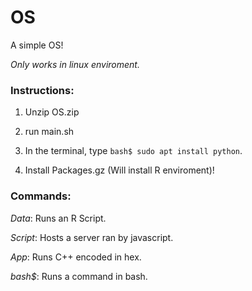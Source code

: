# OS
A simple OS!

_Only works in linux enviroment._

### __Instructions:__
1. Unzip OS.zip

2. run main.sh

3. In the terminal, type `bash$ sudo apt install python`.

4. Install Packages.gz (Will install R enviroment)!


### __Commands:__
_Data_: Runs an R Script.

_Script_: Hosts a server ran by javascript.

_App_: Runs C++ encoded in hex.

_bash$_: Runs a command in bash.
